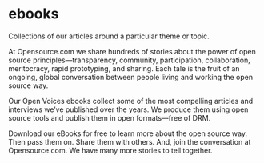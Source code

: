 ebooks
======

Collections of our articles around a particular theme or topic.

At Opensource.com we share hundreds of stories about the power of open source principles—transparency, community, participation, collaboration, meritocracy, rapid prototyping, and sharing. Each tale is the fruit of an ongoing, global conversation between people living and working the open source way.

Our Open Voices ebooks collect some of the most compelling articles and interviews we’ve published over the years. We produce them using open source tools and publish them in open formats—free of DRM.

Download our eBooks for free to learn more about the open source way. Then pass them on. Share them with others. And, join the conversation at Opensource.com. We have many more stories to tell together.
